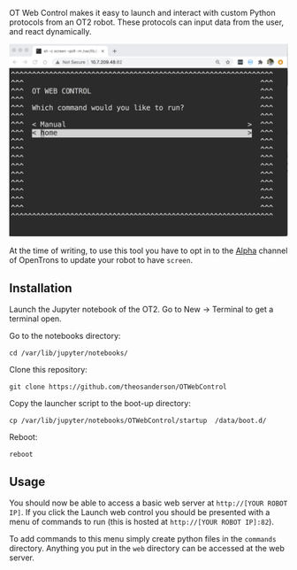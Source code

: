 OT Web Control makes it easy to launch and interact with custom Python protocols from an OT2 robot. These protocols can input data from the user, and react dynamically.

<img src="otweb.png">

At the time of writing, to use this tool you have to opt in to the [Alpha](https://support.opentrons.com/en/articles/3854833-opentrons-beta-software-releases) channel of OpenTrons to update your robot to have `screen`.

## Installation

Launch the Jupyter notebook of the OT2. Go to New -> Terminal to get a terminal open.

Go to the notebooks directory:
```
cd /var/lib/jupyter/notebooks/
```

Clone this repository:
```
git clone https://github.com/theosanderson/OTWebControl
```

Copy the launcher script to the boot-up directory:
```
cp /var/lib/jupyter/notebooks/OTWebControl/startup  /data/boot.d/
```

Reboot:
```
reboot
```

## Usage

You should now be able to access a basic web server at `http://[YOUR ROBOT IP]`. If you click the Launch web control you should be presented with a menu of commands to run (this is hosted at `http://[YOUR ROBOT IP]:82`).

To add commands to this menu simply create python files in the `commands` directory. Anything you put in the `web` directory can be accessed at the web server.



